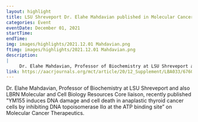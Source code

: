 ```yaml
---
layout: highlight
title: LSU Shreveport Dr. Elahe Mahdavian published in Molecular Cancer Therapeutics.
categories: Event
eventDate: December 01, 2021
startTime:
endTime:
img: images/highlights/2021.12.01 Mahdavian.png
ftimg: images/highlights/2021.12.01 Mahdavian.png
description:
|
     Dr. Elahe Mahdavian, Professor of Biochemistry at LSU Shreveport and also LBRN Molecular and Cell Biology Resources Core liaison, recently published "YM155 induces DNA damage and cell death in anaplastic thyroid cancer cells by inhibiting DNA topoisomerase IIα at the ATP binding site” on Molecular Cancer Therapeutics. 
link: https://aacrjournals.org/mct/article/20/12_Supplement/LBA033/676046/Abstract-LBA033-YM155-induces-DNA-damage-and-cell
---
```

Dr. Elahe Mahdavian, Professor of Biochemistry at LSU Shreveport and also LBRN Molecular and Cell Biology Resources Core liaison, recently published "YM155 induces DNA damage and cell death in anaplastic thyroid cancer cells by inhibiting DNA topoisomerase IIα at the ATP binding site” on Molecular Cancer Therapeutics.
